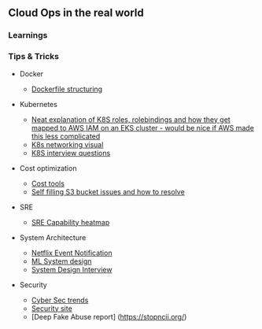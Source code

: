 ## Cloud Ops in the real world

### Learnings



### Tips & Tricks

* Docker
    * [Dockerfile structuring](https://pauldally.medium.com/structuring-dockerfiles-for-productivity-2681de4815a4)

* Kubernetes
    * [Neat explanation of K8S roles, rolebindings and how they get mapped to AWS IAM on an EKS cluster - would be nice if AWS made this less complicated](https://www.agilepartner.net/en/adding-users-to-your-eks-cluster/)
    * [K8s networking visual](https://opensource.com/article/22/6/kubernetes-networking-fundamentals)
    * [K8S interview questions](https://airtable.com/appUxA4AZm2BKoUqO/shrtD8ZXBJ2irS7ge/tblmaYf5eiMtk5pp1/viwe8rfrLpNn9Lyt0?blocks=hide)

* Cost optimization 
   * [Cost tools](https://harness.io/blog/kubecost-alternatives/)
   * [Self filling S3 bucket issues and how to resolve](https://github.com/maushah/maushah.github.io/blob/master/s3-logs)

* SRE
   * [SRE Capability heatmap](https://www.cruform.com/sre-capability-map/)

* System Architecture
   * [Netflix Event Notification](https://netflixtechblog.com/rapid-event-notification-system-at-netflix-6deb1d2b57d1)
   * [ML System design](https://www.evidentlyai.com/ml-system-design)
   * [System Design Interview](https://www.educative.io/blog/complete-guide-to-system-design)

* Security
   * [Cyber Sec trends](https://www.oreilly.com/radar/the-future-of-security/)
   * [Security site](https://asecuritysite.com/)
   * [Deep Fake Abuse report] (https://stopncii.org/)

